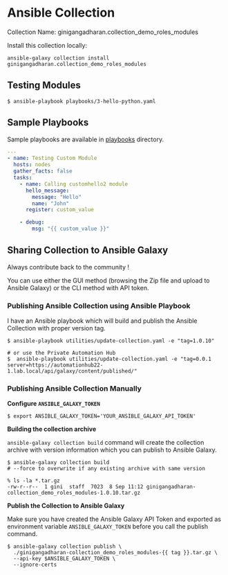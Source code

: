 # Ansible Collection

Collection Name: ginigangadharan.collection_demo_roles_modules

Install this collection locally:

```shell
ansible-galaxy collection install ginigangadharan.collection_demo_roles_modules
```

## Testing Modules

```shell
$ ansible-playbook playbooks/3-hello-python.yaml
```

## Sample Playbooks

Sample playbooks are available in [playbooks](playbooks) directory.

```yaml
---
- name: Testing Custom Module
  hosts: nodes
  gather_facts: false
  tasks:
    - name: Calling customhello2 module
      hello_message:
        message: "Hello"
        name: "John"
      register: custom_value

    - debug:
        msg: "{{ custom_value }}"
```

## Sharing Collection to Ansible Galaxy

Always contribute back to the community !

You can use either the GUI method (browsing the Zip file and upload to Ansible Galaxy) or the CLI method with API token. 

### Publishing Ansible Collection using Ansible Playbook

I have an Ansible playbook which will build and publish the Ansible Collection with proper version tag. 

```shell
$ ansible-playbook utilities/update-collection.yaml -e "tag=1.0.10"

# or use the Private Automation Hub
$  ansible-playbook utilities/update-collection.yaml -e "tag=0.0.1 server=https://automationhub22-1.lab.local/api/galaxy/content/published/"
```

### Publishing Ansible Collection Manually

**Configure `ANSIBLE_GALAXY_TOKEN`**

```shell
$ export ANSIBLE_GALAXY_TOKEN='YOUR_ANSIBLE_GALAXY_API_TOKEN'
```

**Building the collection archive**

`ansible-galaxy collection build` command will create the collection archive with version information which you can publish to Ansible Galaxy.

```shell
$ ansible-galaxy collection build
# --force to overwrite if any existing archive with same version 

% ls -la *.tar.gz
-rw-r--r--  1 gini  staff  7023  8 Sep 11:12 ginigangadharan-collection_demo_roles_modules-1.0.10.tar.gz
```

**Publish the Collection to Ansible Galaxy**

Make sure you have created the Ansible Galaxy API Token and exported as environment variable `ANSIBLE_GALAXY_TOKEN` before you call the publish command.

```shell
$ ansible-galaxy collection publish \
  ./ginigangadharan-collection_demo_roles_modules-{{ tag }}.tar.gz \
  --api-key $ANSIBLE_GALAXY_TOKEN \
  --ignore-certs
```
